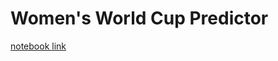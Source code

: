 # Women's World Cup Predictor

[notebook link](http://htmlpreview.github.io/?https://github.com/BAlmeidaS/women-world-cup-predictor/blob/master/women_world_cup_predictor.html)
